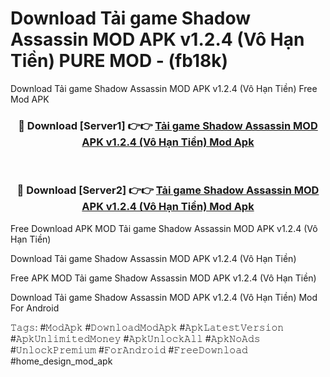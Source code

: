 # Download Tải game Shadow Assassin MOD APK v1.2.4 (Vô Hạn Tiền) PURE MOD - (fb18k)
Download Tải game Shadow Assassin MOD APK v1.2.4 (Vô Hạn Tiền) Free Mod APK

<div align="center">
<h3>🔴 Download [Server1] 👉👉 <a href="https://apk-comot.site?title=Tải_game_Shadow_Assassin_MOD_APK_v1.2.4_(Vô_Hạn_Tiền)">Tải game Shadow Assassin MOD APK v1.2.4 (Vô Hạn Tiền) Mod Apk</a></h3><br>

<h3>🔴 Download [Server2] 👉👉 <a href="https://apk-comot.site?title=Tải_game_Shadow_Assassin_MOD_APK_v1.2.4_(Vô_Hạn_Tiền)">Tải game Shadow Assassin MOD APK v1.2.4 (Vô Hạn Tiền) Mod Apk</a></h3>
</div>


Free Download APK MOD Tải game Shadow Assassin MOD APK v1.2.4 (Vô Hạn Tiền)

Download Tải game Shadow Assassin MOD APK v1.2.4 (Vô Hạn Tiền) 

Free APK MOD Tải game Shadow Assassin MOD APK v1.2.4 (Vô Hạn Tiền) 

Download Tải game Shadow Assassin MOD APK v1.2.4 (Vô Hạn Tiền) Mod For Android

𝚃𝚊𝚐𝚜: #𝙼𝚘𝚍𝙰𝚙𝚔 #𝙳𝚘𝚠𝚗𝚕𝚘𝚊𝚍𝙼𝚘𝚍𝙰𝚙𝚔 #𝙰𝚙𝚔𝙻𝚊𝚝𝚎𝚜𝚝𝚅𝚎𝚛𝚜𝚒𝚘𝚗 #𝙰𝚙𝚔𝚄𝚗𝚕𝚒𝚖𝚒𝚝𝚎𝚍𝙼𝚘𝚗𝚎𝚢 #𝙰𝚙𝚔𝚄𝚗𝚕𝚘𝚌𝚔𝙰𝚕𝚕 #𝙰𝚙𝚔𝙽𝚘𝙰𝚍𝚜 #𝚄𝚗𝚕𝚘𝚌𝚔𝙿𝚛𝚎𝚖𝚒𝚞𝚖 #𝙵𝚘𝚛𝙰𝚗𝚍𝚛𝚘𝚒𝚍 #𝙵𝚛𝚎𝚎𝙳𝚘𝚠𝚗𝚕𝚘𝚊𝚍 #home_design_mod_apk